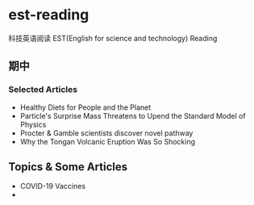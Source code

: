 # est-reading
科技英语阅读 EST(English for science and technology) Reading


## 期中

### Selected Articles
- Healthy Diets for People and the Planet
- Particle's Surprise Mass Threatens to Upend the Standard Model of Physics
- Procter & Gamble scientists discover novel pathway
- Why the Tongan Volcanic Eruption Was So Shocking


## Topics & Some Articles
- COVID-19 Vaccines
- 